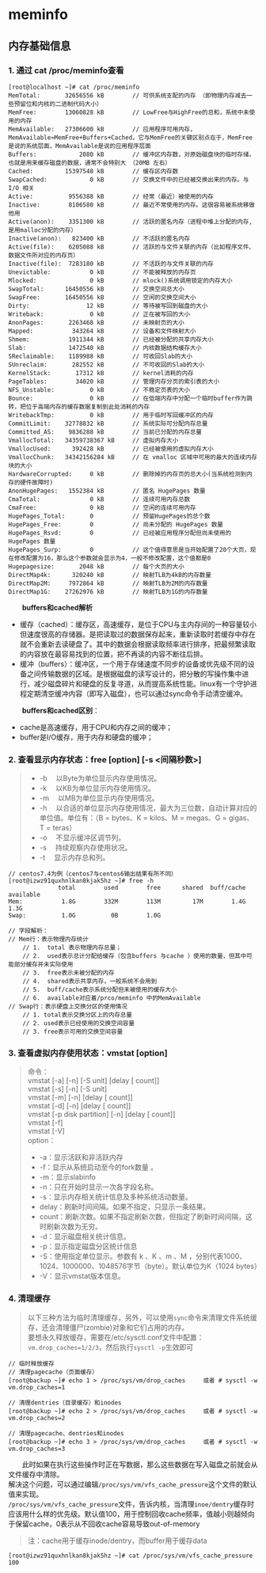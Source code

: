 # meminfo

## 内存基础信息

### 1. 通过 cat /proc/meminfo查看

```
[root@localhost ~]# cat /proc/meminfo 
MemTotal:       32656556 kB        // 可供系统支配的内存 （即物理内存减去一些预留位和内核的二进制代码大小）
MemFree:        13060828 kB        // LowFree与HighFree的总和，系统中未使用的内存
MemAvailable:   27306600 kB        // 应用程序可用内存，MemAvailable≈MemFree+Buffers+Cached，它与MemFree的关键区别点在于，MemFree是说的系统层面，MemAvailable是说的应用程序层面
Buffers:            2080 kB        // 缓冲区内存数，对原始磁盘块的临时存储，也就是用来缓存磁盘的数据，通常不会特别大 （20MB 左右）
Cached:         15397548 kB        // 缓存区内存数
SwapCached:            0 kB        // 交换文件中的已经被交换出来的内存。与 I/O 相关
Active:          9556388 kB        // 经常（最近）被使用的内存
Inactive:        8106580 kB        // 最近不常使用的内存。这很容易被系统移做他用
Active(anon):    3351300 kB        // 活跃的匿名内存（进程中堆上分配的内存,是用malloc分配的内存）
Inactive(anon):   823400 kB        // 不活跃的匿名内存
Active(file):    6205088 kB        // 活跃的与文件关联的内存（比如程序文件、数据文件所对应的内存页）
Inactive(file):  7283180 kB        // 不活跃的与文件关联的内存
Unevictable:           0 kB        // 不能被释放的内存页
Mlocked:               0 kB        // mlock()系统调用锁定的内存大小
SwapTotal:      16450556 kB        // 交换空间总大小
SwapFree:       16450556 kB        // 空闲的交换空间大小
Dirty:                12 kB        // 等待被写回到磁盘的大小
Writeback:             0 kB        // 正在被写回的大小
AnonPages:       2263468 kB        // 未映射页的大小
Mapped:           343264 kB        // 设备和文件映射大小
Shmem:           1911344 kB        // 已经被分配的共享内存大小
Slab:            1472540 kB        // 内核数据结构缓存大小
SReclaimable:    1189988 kB        // 可收回Slab的大小
SUnreclaim:       282552 kB        // 不可收回的Slab的大小
KernelStack:       17312 kB        // kernel消耗的内存
PageTables:        34020 kB        // 管理内存分页的索引表的大小
NFS_Unstable:          0 kB        // 不稳定页表的大小
Bounce:                0 kB        // 在低端内存中分配一个临时buffer作为跳转，把位于高端内存的缓存数据复制到此处消耗的内存
WritebackTmp:          0 kB        // 用于临时写回缓冲区的内存
CommitLimit:    32778832 kB        // 系统实际可分配内存总量
Committed_AS:    9836288 kB        // 当前已分配的内存总量
VmallocTotal:   34359738367 kB     // 虚拟内存大小
VmallocUsed:      392428 kB        // 已经被使用的虚拟内存大小
VmallocChunk:   34342156284 kB     // 在 vmalloc 区域中可用的最大的连续内存块的大小
HardwareCorrupted:     0 kB        // 删除掉的内存页的总大小(当系统检测到内存的硬件故障时)
AnonHugePages:   1552384 kB        // 匿名 HugePages 数量
CmaTotal:              0 kB        // 连续可用内存总数
CmaFree:               0 kB        // 空闲的连续可用内存
HugePages_Total:       0           // 预留HugePages的总个数
HugePages_Free:        0           // 尚未分配的 HugePages 数量
HugePages_Rsvd:        0           // 已经被应用程序分配但尚未使用的 HugePages 数量
HugePages_Surp:        0           // 这个值得意思是当开始配置了20个大页，现在修改配置为16，那么这个参数就会显示为4，一般不修改配置，这个值都是0
Hugepagesize:       2048 kB        // 每个大页的大小
DirectMap4k:      320240 kB        // 映射TLB为4kB的内存数量
DirectMap2M:     7972864 kB        // 映射TLB为2M的内存数量
DirectMap1G:    27262976 kB        // 映射TLB为1G的内存数量
```

　　**buffers和cached解析**

* 缓存（cached）：缓存区，高速缓存，是位于CPU与主内存间的一种容量较小但速度很高的存储器。是把读取过的数据保存起来，重新读取时若缓存中存在就不会重新去读硬盘了。其中的数据会根据读取频率进行排序，把最频繁读取的内容放在最容易找到的位置，把不再读的内容不断往后排。
* 缓冲（buffers）：缓冲区，一个用于存储速度不同步的设备或优先级不同的设备之间传输数据的区域。是根据磁盘的读写设计的，把分散的写操作集中进行，减少磁盘碎片和硬盘的反复寻道，从而提高系统性能。linux有一个守护进程定期清空缓冲内容（即写入磁盘），也可以通过sync命令手动清空缓冲。

　　**buffers和cached区别**：

* cache是高速缓存，用于CPU和内存之间的缓冲；
* buffer是I/O缓存，用于内存和硬盘的缓冲；

### 2. 查看显示内存状态：free [option] [-s <间隔秒数>]

> * -b 　以Byte为单位显示内存使用情况。
> * -k 　以KB为单位显示内存使用情况。
> * -m 　以MB为单位显示内存使用情况。
> * -h 　以合适的单位显示内存使用情况，最大为三位数，自动计算对应的单位值。单位有：（B = bytes、K = kilos、M = megas、G = gigas、T = teras）
> * -o 　不显示缓冲区调节列。
> * -s 　持续观察内存使用状况。
> * -t 　显示内存总和列。

```
// centos7.4为例（centos7与centos6输出结果有所不同）
[root@izwz91quxhnlkan8kjak5hz ~]# free -h
              total        used        free      shared  buff/cache   available
Mem:           1.8G        332M        113M         17M        1.4G        1.3G
Swap:          1.0G          0B        1.0G

// 字段解析：
// Mem行：表示物理内存统计
    // 1.  total 表示物理内存总量；
    // 2.  used表示总计分配给缓存（包含buffers 与cache ）使用的数量，但其中可能部分缓存并未实际使用
    // 3.  free表示未被分配的内存
    // 4.  shared表示共享内存，一般系统不会用到
    // 5.  buff/cache表示系统分配但未被使用的缓存大小
    // 6.  available对应着/prco/meminfo 中的MemAvailable
// Swap行：表示硬盘上交换分区的使用情况
    // 1. total表示交换分区上的内存总量
    // 2. used表示已经使用的交换空间容量
    // 3. free表示可用的交换空间容量
```

### 3. 查看虚拟内存使用状态：vmstat [option]

> 命令：  
> vmstat [-a] [-n] [-S unit] [delay [ count]]  
> vmstat [-s] [-n] [-S unit]  
> vmstat [-m] [-n] [delay [ count]]  
> vmstat [-d] [-n] [delay [ count]]  
> vmstat [-p disk partition] [-n] [delay [ count]]  
> vmstat [-f]  
> vmstat [-V]  
> option：
>
> * -a：显示活跃和非活跃内存
> * -f：显示从系统启动至今的fork数量 。
> * -m：显示slabinfo
> * -n：只在开始时显示一次各字段名称。
> * -s：显示内存相关统计信息及多种系统活动数量。
> * delay：刷新时间间隔。如果不指定，只显示一条结果。
> * count：刷新次数。如果不指定刷新次数，但指定了刷新时间间隔，这时刷新次数为无穷。
> * -d：显示磁盘相关统计信息。
> * -p：显示指定磁盘分区统计信息
> * -S：使用指定单位显示。参数有 k 、K 、m 、M ，分别代表1000、1024、1000000、1048576字节（byte）。默认单位为K（1024 bytes）
> * -V：显示vmstat版本信息。

### 4. 清理缓存

> 以下三种方法为临时清理缓存，另外，可以使用`sync`​命令来清理文件系统缓存，还会清理僵尸(zombie)对象和它们占用的内存。  
> 要想永久释放缓存，需要在/etc/sysctl.conf文件中配置：`vm.drop_caches=1/2/3`​，然后执行`sysctl -p`​生效即可

```
// 临时释放缓存
// 清理pagecache（页面缓存）
[root@backup ~]# echo 1 > /proc/sys/vm/drop_caches     或者 # sysctl -w vm.drop_caches=1

// 清理dentries（目录缓存）和inodes
[root@backup ~]# echo 2 > /proc/sys/vm/drop_caches     或者 # sysctl -w vm.drop_caches=2

// 清理pagecache、dentries和inodes
[root@backup ~]# echo 3 > /proc/sys/vm/drop_caches     或者 # sysctl -w vm.drop_caches=3
```

　　此时如果在执行这些操作时正在写数据，那么这些数据在写入磁盘之前就会从文件缓存中清除。  
 解决这个问题，可以通过编辑`/proc/sys/vm/vfs_cache_pressure`​这个文件的默认值来实现。  
​`/proc/sys/vm/vfs_cache_pressure`​文件，告诉内核，当清理`inoe/dentry`​缓存时应该用什么样的优先级。默认值100，用于控制回收cache频率，值越小则越倾向于保留cache，0表示从不回收cache容易导致out-of-memory

> 注：cache用于缓存inode/dentry，而buffer用于缓存data

```
[root@izwz91quxhnlkan8kjak5hz ~]# cat /proc/sys/vm/vfs_cache_pressure
100
```

　　‍

　　‍
